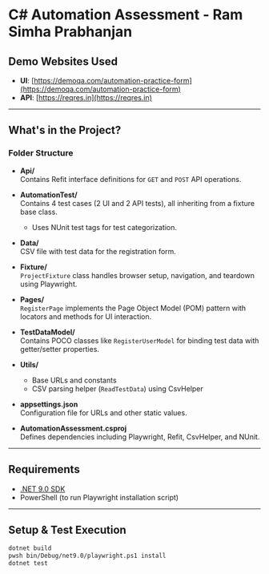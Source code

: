#  C# Automation Assessment - Ram Simha Prabhanjan

##  Demo Websites Used
- **UI**: [https://demoqa.com/automation-practice-form](https://demoqa.com/automation-practice-form)  
- **API**: [https://reqres.in](https://reqres.in)

---

##  What's in the Project?

###  Folder Structure

- **Api/**  
  Contains Refit interface definitions for `GET` and `POST` API operations.

- **AutomationTest/**  
  Contains 4 test cases (2 UI and 2 API tests), all inheriting from a fixture base class.  
  - Uses NUnit test tags for test categorization.

- **Data/**  
  CSV file with test data for the registration form.

- **Fixture/**  
  `ProjectFixture` class handles browser setup, navigation, and teardown using Playwright.

- **Pages/**  
  `RegisterPage` implements the Page Object Model (POM) pattern with locators and methods for UI interaction.

- **TestDataModel/**  
  Contains POCO classes like `RegisterUserModel` for binding test data with getter/setter properties.

- **Utils/**  
  - Base URLs and constants  
  - CSV parsing helper (`ReadTestData`) using CsvHelper

- **appsettings.json**  
  Configuration file for URLs and other static values.

- **AutomationAssessment.csproj**  
  Defines dependencies including Playwright, Refit, CsvHelper, and NUnit.

---

##  Requirements

- [.NET 9.0 SDK](https://dotnet.microsoft.com/en-us/download)
- PowerShell (to run Playwright installation script)

---

##  Setup & Test Execution

```bash
dotnet build
pwsh bin/Debug/net9.0/playwright.ps1 install
dotnet test
